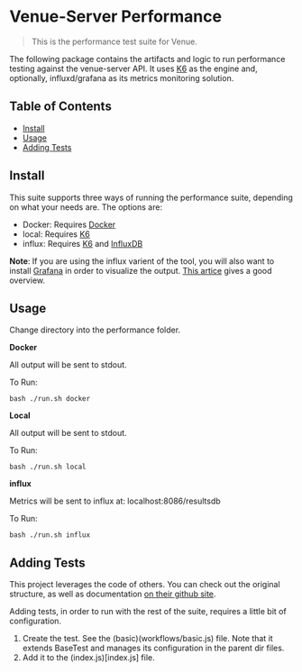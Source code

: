 # Venue-Server Performance

> This is the performance test suite for Venue.

The following package contains the artifacts and logic to run performance testing against the venue-server API. It uses [K6](https://k6.io/) as the engine and, optionally, influxd/grafana as its metrics monitoring solution.

## Table of Contents

- [Install](#install)
- [Usage](#usage)
- [Adding Tests](#adding-tests)

## Install

This suite supports three ways of running the performance suite, depending on what your needs are. The options are:

  * Docker: Requires [Docker](https://www.docker.com/)
  * local:  Requires [K6](https://k6.io/)
  * influx: Requires [K6](https://k6.io/) and [InfluxDB](https://docs.influxdata.com/influxdb/v1.6/introduction/installation/)

**Note**: If you are using the influx varient of the tool, you will also want to install [Grafana](https://grafana.com/) in order to visualize the output. [This artice](https://medium.com/codeinsights/how-to-load-test-your-node-js-app-using-k6-74d7339bc787) gives a good overview.
  
## Usage

Change directory into the performance folder.

**Docker**

All output will be sent to stdout.

To Run:
```
bash ./run.sh docker
```

**Local**

All output will be sent to stdout.

To Run:
```
bash ./run.sh local
```

**influx**

Metrics will be sent to influx at: localhost:8086/resultsdb

To Run:
```
bash ./run.sh influx
```

## Adding Tests

This project leverages the code of others. You can check out the original structure, as well as documentation [on their github site](https://github.com/bamlab/performance-monitoring).

Adding tests, in order to run with the rest of the suite, requires a little bit of configuration.

  1. Create the test. See the (basic)(workflows/basic.js) file. Note that it extends BaseTest and manages its configuration in the parent dir files.
  2. Add it to the (index.js)[index.js] file.

